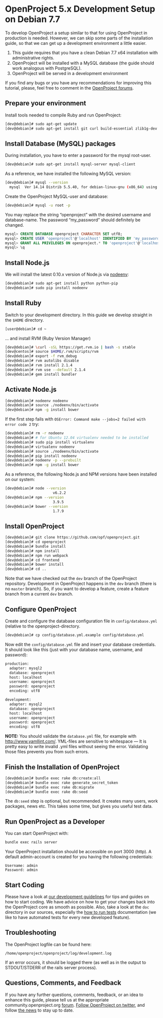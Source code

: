 # OpenProject 5.x Development Setup on Debian 7.7

To develop OpenProject a setup similar to that for using OpenProject in production is needed. However, we can skip some parts of the installation guide, so that we can get up a development environment a little easier.

1. This guide requires that you have a clean Debian 7.7 x64 installation with administrative rights.
2. OpenProject will be installed with a MySQL database (the guide should work analogous with PostgreSQL).
3. OpenProject will be served in a development environment

If you find any bugs or you have any recommendations for improving this tutorial, please, feel free to comment in the [OpenProject forums](https://community.openproject.org/projects/openproject/boards).

## Prepare your environment

Install tools needed to compile Ruby and run OpenProject:

```bash
[dev@debian]# sudo apt-get update
[dev@debian]# sudo apt-get install git curl build-essential zlib1g-dev libyaml-dev libssl-dev libmysqlclient-dev libpq-dev libsqlite3-dev memcached libffi5
```

## Install Database (MySQL) packages

During installation, you have to enter a password for the mysql root-user.

```bash
[dev@debian]# sudo apt-get install mysql-server mysql-client
```

As a reference, we have installed the following MySQL version:

```bash
[dev@debian]# mysql --version
  mysql  Ver 14.14 Distrib 5.5.40, for debian-linux-gnu (x86_64) using readline 6.2
```

Create the OpenProject MySQL-user and database:

```bash
[dev@debian]# mysql -u root -p
```

You may replace the string “openproject” with the desired username and database-name. The password “my_password” should definitely be changed.

```sql
mysql> CREATE DATABASE openproject CHARACTER SET utf8;
mysql> CREATE USER 'openproject'@'localhost' IDENTIFIED BY 'my_password';
mysql> GRANT ALL PRIVILEGES ON openproject.* TO 'openproject'@'localhost';
mysql> \q
```

## Install Node.js

We will install the latest 0.10.x version of Node.js via [nodeenv](https://pypi.python.org/pypi/nodeenv):

```bash
[dev@debian]# sudo apt-get install python python-pip
[dev@debian]# sudo pip install nodeenv
```

## Install Ruby

Switch to your development directory. In this guide we develop straight in the `$HOME` directory.

```bash
[user@debian]# cd ~
```

… and install RVM (Ruby Version Manager)

```bash
[dev@debian]# \curl -sSL https://get.rvm.io | bash -s stable
[dev@centos]# source $HOME/.rvm/scripts/rvm
[dev@debian]# export -f rvm_debug
[dev@debian]# rvm autolibs disable
[dev@debian]# rvm install 2.1.4
[dev@debian]# rvm use --default 2.1.4
[dev@debian]# gem install bundler
```

## Activate Node.js

```bash
[dev@debian]# nodeenv nodeenv
[dev@debian]# source ./nodeenv/bin/activate
[dev@debian]# npm -g install bower
```

If the first step fails with `OSError: Command make --jobs=2 failed with error code 2` try:

```bash
[dev@debian]# rm -r nodeenv
[dev@debian]# # for Ubuntu 12.04 virtualenv needed to be installed
[dev@debian]# sudo pip install virtualenv
[dev@debian]# virtualenv nodeenv
[dev@debian]# source ./nodeenv/bin/activate
[dev@debian]# pip install nodeenv
[dev@debian]# nodeenv -p --prebuilt
[dev@debian]# npm -g install bower
```

As a reference, the following Node.js and NPM versions have been installed on our system:

```bash
[dev@debian]# node --version
                      v6.2.2
[dev@debian]# npm --version
                      3.9.5
[dev@debian]# bower --version
                      1.7.9
```

## Install OpenProject

```bash
[dev@debian]# git clone https://github.com/opf/openproject.git
[dev@debian]# cd openproject
[dev@debian]# bundle install
[dev@debian]# npm install
[dev@debian]# npm run webpack
[dev@debian]# cd frontend
[dev@debian]# bower install
[dev@debian]# cd ..
```

Note that we have checked out the `dev` branch of the OpenProject repository. Development in OpenProject happens in the `dev` branch (there is no `master` branch).
So, if you want to develop a feature, create a feature branch from a current `dev` branch.

## Configure OpenProject

Create and configure the database configuration file in `config/database.yml` (relative to the openproject-directory.

```bash
[dev@debian]# cp config/database.yml.example config/database.yml
```

Now edit the `config/database.yml` file and insert your database credentials.
It should look like this (just with your database name, username, and password):

```bash
production:
  adapter: mysql2
  database: openproject
  host: localhost
  username: openproject
  password: openproject
  encoding: utf8

development:
  adapter: mysql2
  database: openproject
  host: localhost
  username: openproject
  password: openproject
  encoding: utf8
```

**NOTE:** You should validate the `database.yml` file, for example with http://www.yamllint.com/. YML-files are sensitive to whitespace — It is pretty easy to write invalid .yml files without seeing the error. Validating those files prevents you from such errors.

## Finish the Installation of OpenProject

```bash
[dev@debian]# bundle exec rake db:create:all
[dev@debian]# bundle exec rake generate_secret_token
[dev@debian]# bundle exec rake db:migrate
[dev@debian]# bundle exec rake db:seed
```

The `db:seed` step is optional, but recommended. It creates many users, work packages, news etc. This takes some time, but gives you useful test data.

## Run OpenProject as a Developer

You can start OpenProject with:

```bash
bundle exec rails server
```

Your OpenProject installation should be accessible on port 3000 (http). A default admin-account is created for you having the following credentials:

```
Username: admin
Password: admin
```

## Start Coding

Please have a look at [our development guidelines](https://www.openproject.org/open-source/code-contributions/) for tips and guides on how to start coding. We have advice on how to get your changes back into the OpenProject core as smooth as possible.
Also, take a look at the `doc` directory in our sources, especially the [how to run tests](https://github.com/opf/openproject/blob/dev/doc/RUNNING_TESTS.md) documentation (we like to have automated tests for every new developed feature).

## Troubleshooting

The OpenProject logfile can be found here:

```
/home/openproject/openproject/log/development.log
```

If an error occurs, it should be logged there (as well as in the output to STDOUT/STDERR of the rails server process).

## Questions, Comments, and Feedback

If you have any further questions, comments, feedback, or an idea to enhance this guide, please tell us at the appropriate community.openproject.org [forum](https://community.openproject.org/projects/openproject/boards/9).
[Follow OpenProject on twitter](https://twitter.com/openproject), and follow [the news](https://www.openproject.org/blog) to stay up to date.

